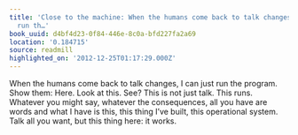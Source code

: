 ```yaml
---
title: 'Close to the machine: When the humans come back to talk changes, I can just
  run th…'
book_uuid: d4bf4d23-0f84-446e-8c0a-bfd227fa2a69
location: '0.184715'
source: readmill
highlighted_on: '2012-12-25T01:17:29.000Z'
---
```


When the humans come back to talk changes, I can just run the program. Show them: Here. Look at this. See? This is not just talk. This runs. Whatever you might say, whatever the consequences, all you have are words and what I have is this, this thing I’ve built, this operational system. Talk all you want, but this thing here: it works.